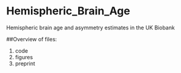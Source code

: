 # Hemispheric_Brain_Age
Hemispheric brain age and asymmetry estimates in the UK Biobank 

##Overview of files:
1) code
2) figures
3) preprint 
